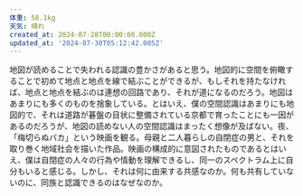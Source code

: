 ```yaml
---
体重: 58.1kg
天気: 晴れ
created_at: 2024-07-28T00:00:00.000Z
updated_at: '2024-07-30T05:12:42.005Z'
---
```


地図が読めることで失われる認識の豊かさがあると思う。地図的に空間を俯瞰することで初めて地点と地点を線で結ぶことができるが、もしそれを持たなければ、地点と地点を結ぶのは連想の回路であり、それが道になるのだろう。地図はあまりにも多くのものを捨象している。とはいえ、僕の空間認識はあまりにも地図的で、それは道路が碁盤の目状に整備されている京都で育ったことにも一因があるのだろうが、地図の読めない人の空間認識はまったく想像が及ばない。夜、「梅切らぬバカ」という映画を観る。母親と二人暮らしの自閉症の男と、それを取り巻く地域社会を描いた作品。映画の構成的に意図されたものであるとはいえ、僕は自閉症の人々の行為や情動を理解できるし、同一のスペクトラム上に自分もいると感じる。しかし、それは何に由来する共感なのか。何も共有していないのに、同族と認識できるのはなぜなのか。
